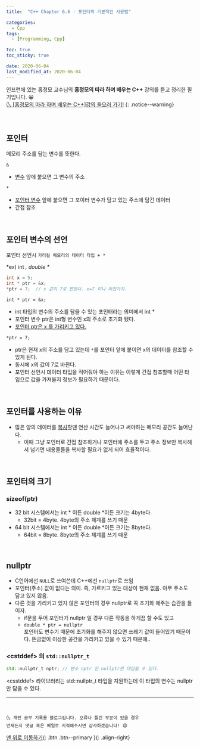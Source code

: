 ```yaml
---
title:  "C++ Chapter 6.6 : 포인터의 기본적인 사용법" 

categories:
  - Cpp
tags:
  - [Programming, Cpp]

toc: true
toc_sticky: true

date: 2020-06-04
last_modified_at: 2020-06-04
---
```

인프런에 있는 홍정모 교수님의 **홍정모의 따라 하며 배우는 C++** 강의를 듣고 정리한 필기입니다. 😀    
[🌜 [홍정모의 따라 하며 배우는 C++]강의 들으러 가기!](https://www.inflearn.com/course/following-c-plus)
{: .notice--warning}

<br>


## 포인터
메모리 주소를 담는 변수를 뜻한다.

`&`
- <u>변수</u> 앞에 붙으면 그 변수의 주소 

`*` 
- <u>포인터 변수</u> 앞에 붙으면 그 포이터 변수가 담고 있는 주소에 담긴 데이터
- 간접 참조 

<br>

## 포인터 변수의 선언
포인터 선언시 `가리킬 메모리의 데이터 타입 + *`

*ex) int *, double \**

```cpp
int x = 5;
int * ptr = &x;  
*ptr = 7;  // x 값이 7로 변한다. x=7 이나 마찬가지.
```
`int * ptr = &x;`
- int 타입의 변수의 주소를 담을 수 있는 포인터라는 의미에서 int *
- 포인터 변수 ptr은 int형 변수인 x의 주소로 초기화 됐다.
- <u>포인터 ptr은 x 를 가리키고 있다.</u>

`*ptr = 7;`
- ptr은 현재 x의 주소를 담고 있는데 `*`를 포인터 앞에 붙이면 x의 데이터를 참조할 수 있게 된다.
- 동시에 x의 값이 7로 바뀐다. 
- 포인터 선언시 데이터 타입을 적어줘야 하는 이유는 이렇게 간접 참조할때 어떤 타입으로 값을 가져올지 정보가 필요하기 때문이다. 

<br>

## 포인터를 사용하는 이유
- 많은 양의 데이터를 <u>복사</u>할땐 연산 시간도 늘어나고 써야하는 메모리 공간도 늘어난다.
  - 이때 그냥 포인터로 간접 참조하거나 포인터에 주소를 두고 주소 정보만 복사해서 넘기면 내용물들을 복사할 필요가 없게 되어 효율적이다.

<br>

## 포인터의 크기

### sizeof(ptr)

- 32 bit 시스템에서는 int * 이든 double *이든 크기는 4byte다.
  - 32bit = 4byte. 4byte의 주소 체계를 쓰기 때문
- 64 bit 시스템에서는 int * 이든 double *이든  크기는 8byte다.
  - 64bit = 8byte. 8byte의 주소 체계를 쓰기 때문

<br>

## nullptr
- C언어에선 `NULL`로 쓰여쓴데 C++에선 `nullptr`로 쓰임
- 포인터(주소) 값이 없다는 의미. 즉, 가르키고 있는 대상이 현재 없음. 아무 주소도 담고 있지 않음.
- 다른 것을 가리키고 있지 않은 포인터의 경우 nullptr로 꼭 초기화 해주는 습관을 들이자.
  - if문을 두어 포인터가 nullptr 일 경우 다른 작동을 하게끔 할 수도 있고
  - `double * ptr = nullptr`   
  포인터도 변수기 때문에 초기화를 해주지 않으면 쓰레기 값이 들어있기 때문이다. 뜬금없이 이상한 공간을 가리키고 있을 수 있기 때문에..

### \<cstddef> 의 `std::nullptr_t`

```cpp
std::nullptr_t nptr; // 변수 nptr 은 nullptr만 대입될 수 있다.
```

\<csstddef> 라이브러리는 std::nullptr_t 타입을 지원하는데 이 타입의 변수는 nullptr만 담을 수 있다. 


***
<br>

    🌜 개인 공부 기록용 블로그입니다. 오류나 틀린 부분이 있을 경우 
    언제든지 댓글 혹은 메일로 지적해주시면 감사하겠습니다! 😄

[맨 위로 이동하기](#){: .btn .btn--primary }{: .align-right}